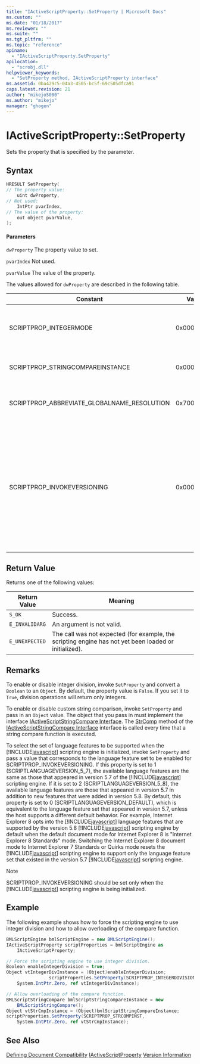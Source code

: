 ```yaml
---
title: "IActiveScriptProperty::SetProperty | Microsoft Docs"
ms.custom: ""
ms.date: "01/18/2017"
ms.reviewer: ""
ms.suite: ""
ms.tgt_pltfrm: ""
ms.topic: "reference"
apiname:
  - "IActiveScriptProperty.SetProperty"
apilocation:
  - "scrobj.dll"
helpviewer_keywords:
  - "SetProperty method, IActiveScriptProperty interface"
ms.assetid: 0ba429c5-04a3-4505-bc5f-69c505dfca91
caps.latest.revision: 21
author: "mikejo5000"
ms.author: "mikejo"
manager: "ghogen"
---
```

# IActiveScriptProperty::SetProperty
Sets the property that is specified by the parameter.

## Syntax

```cpp
HRESULT SetProperty(
// The property value:
    uint dwProperty,
// Not used:
    IntPtr pvarIndex,
// The value of the property:
    out object pvarValue,
);
```

#### Parameters
 `dwProperty`
 The property value to set.

 `pvarIndex`
 Not used.

 `pvarValue`
 The value of the property.

 The values allowed for `dwProperty` are described in the following table.

|Constant|Value|Meaning|
|--------------|-----------|-------------|
|SCRIPTPROP_INTEGERMODE|0x00003000|Forces the scripting engine to divide in integer mode instead of floating point mode. The default value is `False`.|
|SCRIPTPROP_STRINGCOMPAREINSTANCE|0x00003001|Allows the string compare function of the scripting engine to be replaced.|
|SCRIPTPROP_ABBREVIATE_GLOBALNAME_RESOLUTION|0x70000002|Informs the scripting engine that no other scripting engines exist to contribute to the global object.|
|SCRIPTPROP_INVOKEVERSIONING|0x00004000|Forces the [!INCLUDE[javascript](../../javascript/includes/javascript-md.md)] scripting engine to select a set of language features to be supported. The default set of language features supported by the [!INCLUDE[javascript](../../javascript/includes/javascript-md.md)] scripting engine is equivalent to the language feature set that appeared in version 5.7 of the [!INCLUDE[javascript](../../javascript/includes/javascript-md.md)] scripting engine.|

## Return Value
 Returns one of the following values:

|Return Value|Meaning|
|------------------|-------------|
|`S_OK`|Success.|
|`E_INVALIDARG`|An argument is not valid.|
|`E_UNEXPECTED`|The call was not expected (for example, the scripting engine has not yet been loaded or initialized).|

## Remarks
 To enable or disable integer division, invoke `SetProperty` and convert a `Boolean` to an `Object`. By default, the property value is `False`. If you set it to `True`, division operations will return only integers.

 To enable or disable custom string comparison, invoke `SetProperty` and pass in an `Object` value. The object that you pass in must implement the interface [IActiveScriptStringCompare Interface](../../winscript/reference/iactivescriptstringcompare-interface.md). The [StrComp](../../winscript/reference/iactivescriptstringcompare-strcomp.md) method of the [IActiveScriptStringCompare Interface](../../winscript/reference/iactivescriptstringcompare-interface.md) interface is called every time that a string compare function is executed.

 To select the set of language features to be supported when the [!INCLUDE[javascript](../../javascript/includes/javascript-md.md)] scripting engine is initialized, invoke `SetProperty` and pass a value that corresponds to the language feature set to be enabled for SCRIPTPROP_INVOKEVERSIONING. If this property is set to 1 (SCRIPTLANGUAGEVERSION_5_7), the available language features are the same as those that appeared in version 5.7 of the [!INCLUDE[javascript](../../javascript/includes/javascript-md.md)] scripting engine. If it is set to 2 (SCRIPTLANGUAGEVERSION_5_8), the available language features are those that appeared in version 5.7 in addition to new features that were added in version 5.8. By default, this property is set to 0 (SCRIPTLANGUAGEVERSION_DEFAULT), which is equivalent to the language feature set that appeared in version 5.7, unless the host supports a different default behavior. For example, Internet Explorer 8 opts into the [!INCLUDE[javascript](../../javascript/includes/javascript-md.md)] language features that are supported by the version 5.8 [!INCLUDE[javascript](../../javascript/includes/javascript-md.md)] scripting engine by default when the default document mode for Internet Explorer 8 is "Internet Explorer 8 Standards" mode. Switching the Internet Explorer 8 document mode to Internet Explorer 7 Standards or Quirks mode resets the [!INCLUDE[javascript](../../javascript/includes/javascript-md.md)] scripting engine to support only the language feature set that existed in the version 5.7 [!INCLUDE[javascript](../../javascript/includes/javascript-md.md)] scripting engine.

> [!NOTE]
>  SCRIPTPROP_INVOKEVERSIONING should be set only when the [!INCLUDE[javascript](../../javascript/includes/javascript-md.md)] scripting engine is being initialized.

## Example
 The following example shows how to force the scripting engine to use integer division and how to allow overloading of the compare function.

```c#
BMLScriptEngine bmlScriptEngine = new BMLScriptEngine();
IActiveScriptProperty scriptProperties = bmlScriptEngine as
    IActiveScriptProperty;

// Force the scripting engine to use integer division.
Boolean enableIntegerDivision = true;
Object vtIntegerDivInstance = (Object)enableIntegerDivision;
                scriptProperties.SetProperty(SCRIPTPROP_INTEGERDIVISION,
    System.IntPtr.Zero, ref vtIntegerDivInstance);

// Allow overloading of the compare function.
BMLScriptStringCompare bmlScriptStringCompareInstance = new
    BMLScriptStringCompare();
Object vtStrCmpInstance = (Object)bmlScriptStringCompareInstance;
scriptProperties.SetProperty(SCRIPTPROP_STRCOMPINST,
    System.IntPtr.Zero, ref vtStrCmpInstance);
```

## See Also
 [Defining Document Compatibility](https://docs.microsoft.com/previous-versions/windows/internet-explorer/ie-developer/compatibility/cc288325(v=vs.85))
 [IActiveScriptProperty](../../winscript/reference/iactivescriptproperty.md)
 [Version Information](../../javascript/reference/javascript-version-information.md)